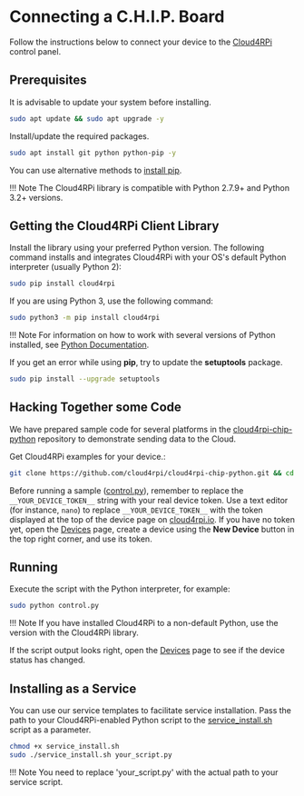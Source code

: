 # Connecting a C.H.I.P. Board

Follow the instructions below to connect your device to the [Cloud4RPi](https://cloud4rpi.io) control panel.

## Prerequisites

It is advisable to update your system before installing.

```sh
sudo apt update && sudo apt upgrade -y
```

Install/update the required packages.

```sh
sudo apt install git python python-pip -y
```

You can use alternative methods to [install pip](https://pip.pypa.io/en/stable/installing.html).

!!! Note
    The Cloud4RPi library is compatible with Python 2.7.9+ and Python 3.2+ versions.

## Getting the Cloud4RPi Client Library

Install the library using your preferred Python version. The following command installs and integrates Cloud4RPi with your OS's default Python interpreter (usually Python 2):

```sh
sudo pip install cloud4rpi
```

If you are using Python 3, use the following command:

```sh
sudo python3 -m pip install cloud4rpi
```

!!! Note
    For information on how to work with several versions of Python installed, see [Python Documentation](https://docs.python.org/3/installing/).

If you get an error while using **pip**, try to update the **setuptools** package.

```sh
sudo pip install --upgrade setuptools
```

## Hacking Together some Code

We have prepared sample code for several platforms in the [cloud4rpi-chip-python](https://github.com/cloud4rpi/cloud4rpi-chip-python) repository to demonstrate sending data to the Cloud.

Get Cloud4RPi examples for your device.:

```sh
git clone https://github.com/cloud4rpi/cloud4rpi-chip-python.git && cd cloud4rpi-chip-python
```

Before running a sample ([control.py](https://github.com/cloud4rpi/cloud4rpi-chip-python/blob/master/control.py)), remember to replace the `__YOUR_DEVICE_TOKEN__` string with your real device token. Use a text editor (for instance, `nano`) to replace `__YOUR_DEVICE_TOKEN__` with the token displayed at the top of the device page on [cloud4rpi.io](https://cloud4rpi.io/). If you have no token yet, open the [Devices](https://cloud4rpi.io/devices) page, create a device using the **New Device** button in the top right corner, and use its token.


## Running

Execute the script with the Python interpreter, for example:

```sh
sudo python control.py
```

!!! Note
    If you have installed Cloud4RPi to a non-default Python, use the version with the Cloud4RPi library.

If the script output looks right, open the [Devices](https://cloud4rpi.io/devices) page to see if the device status has changed.


## Installing as a Service

You can use our service templates to facilitate service installation. Pass the path to your Cloud4RPi-enabled Python script to the [service_install.sh](https://github.com/cloud4rpi/cloud4rpi-chip-python/blob/master/service_install.sh) script as a parameter.

```sh
chmod +x service_install.sh
sudo ./service_install.sh your_script.py
```

!!! Note
    You need to replace 'your_script.py' with the actual path to your service script.
